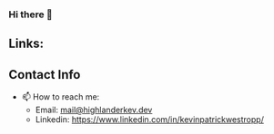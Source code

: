 ### Hi there 👋

## Links:

## Contact Info
- 📫 How to reach me:
  - Email: mail@highlanderkev.dev
  - Linkedin: https://www.linkedin.com/in/kevinpatrickwestropp/

<!--
**highlanderkev/highlanderkev** is a ✨ _special_ ✨ repository because its `README.md` (this file) appears on your GitHub profile.

Here are some ideas to get you started:

- 🔭 I’m currently working on ...
- 🌱 I’m currently learning ...
- 👯 I’m looking to collaborate on ...
- 🤔 I’m looking for help with ...
- 💬 Ask me about ...
- 📫 How to reach me: ...
- 😄 Pronouns: ...
- ⚡ Fun fact: ...
-->
